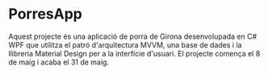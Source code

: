 # PorresApp
Aquest projecte és una aplicació de porra de Girona desenvolupada en C# WPF que utilitza el patró d'arquitectura MVVM, una base de dades i la llibreria Material Design per a la interfície d'usuari. El projecte comença el 8 de maig i acaba el 31 de maig.
